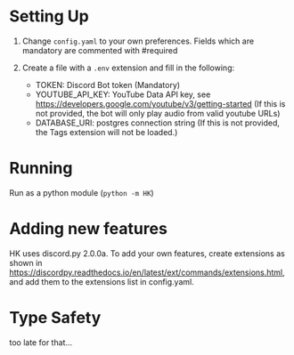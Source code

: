 # Setting Up

1. Change `config.yaml` to your own preferences. Fields which are mandatory are commented with #required

2. Create a file with a `.env` extension and fill in the following:
    - TOKEN: Discord Bot token (Mandatory)
    - YOUTUBE_API_KEY: YouTube Data API key, see https://developers.google.com/youtube/v3/getting-started (If this is not provided, the bot will only play audio from valid youtube URLs)
    - DATABASE_URI: postgres connection string (If this is not provided, the Tags extension will not be loaded.)

# Running

Run as a python module (`python -m HK`)

# Adding new features

HK uses discord.py 2.0.0a.
To add your own features, create extensions as shown in https://discordpy.readthedocs.io/en/latest/ext/commands/extensions.html, and add them to the extensions list in config.yaml.

# Type Safety

too late for that...